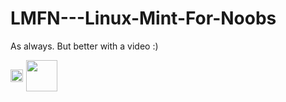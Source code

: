 # LMFN---Linux-Mint-For-Noobs
As always. But better with a video :)

<div style="display: inline-flex; align-items: center;">
  <!-- Video Thumbnail -->
  <a href="https://www.youtube.com/watch?v=DAMPAaoM34s" target="_blank" style="display: inline-block;">
    <img src="https://img.youtube.com/vi/DAMPAaoM34s/0.jpg" style="width: 100%; display: block;">
  </a>

  <!-- Play Button -->
  <a href="https://www.youtube.com/watch?v=DAMPAaoM34s" target="_blank" style="display: inline-block;">
    <img src="https://upload.wikimedia.org/wikipedia/commons/b/b8/YouTube_play_button_icon_%282013%E2%80%932017%29.svg" 
         style="width: 50px; height: auto; margin-left: 5px;">
  </a>
</div>
